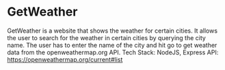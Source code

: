 # GetWeather

GetWeather is a website that shows the weather for certain cities. It allows the user to search for the weather in certain cities by querying the city name. The user has to enter the name of the city and hit go to get weather data from the openweathermap.org API. 
Tech Stack: NodeJS, Express 
API: https://openweathermap.org/current#list 
